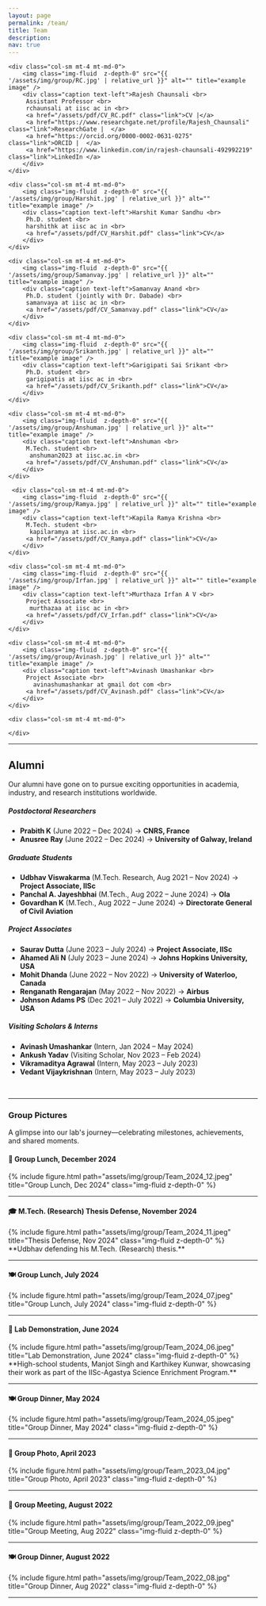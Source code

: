 ```yaml
---
layout: page
permalink: /team/
title: Team
description: 
nav: true
---
```


<div class="row">

    <div class="col-sm mt-4 mt-md-0">
        <img class="img-fluid  z-depth-0" src="{{ '/assets/img/group/RC.jpg' | relative_url }}" alt="" title="example image" /> 
        <div class="caption text-left">Rajesh Chaunsali <br>
         Assistant Professor <br>
         rchaunsali at iisc ac in <br>
         <a href="/assets/pdf/CV_RC.pdf" class="link">CV |</a>
         <a href="https://www.researchgate.net/profile/Rajesh_Chaunsali" class="link">ResearchGate |  </a>
         <a href="https://orcid.org/0000-0002-0631-0275" class="link">ORCID |  </a>
         <a href="https://www.linkedin.com/in/rajesh-chaunsali-492992219" class="link">LinkedIn </a>
        </div>
    </div>

    <div class="col-sm mt-4 mt-md-0">
        <img class="img-fluid  z-depth-0" src="{{ '/assets/img/group/Harshit.jpg' | relative_url }}" alt="" title="example image" /> 
        <div class="caption text-left">Harshit Kumar Sandhu <br>
         Ph.D. student <br>
         harshithk at iisc ac in <br>
         <a href="/assets/pdf/CV_Harshit.pdf" class="link">CV</a>
        </div>
    </div>

    <div class="col-sm mt-4 mt-md-0">
        <img class="img-fluid  z-depth-0" src="{{ '/assets/img/group/Samanvay.jpg' | relative_url }}" alt="" title="example image" /> 
        <div class="caption text-left">Samanvay Anand <br>
         Ph.D. student (jointly with Dr. Dabade) <br>
         samanvaya at iisc ac in <br>
         <a href="/assets/pdf/CV_Samanvay.pdf" class="link">CV</a>
        </div>
    </div>

</div>


<div class="row">

    <div class="col-sm mt-4 mt-md-0">
        <img class="img-fluid  z-depth-0" src="{{ '/assets/img/group/Srikanth.jpg' | relative_url }}" alt="" title="example image" /> 
        <div class="caption text-left">Garigipati Sai Srikant <br>
         Ph.D. student <br>
         garigipatis at iisc ac in <br>
         <a href="/assets/pdf/CV_Srikanth.pdf" class="link">CV</a>
        </div>
    </div>

    <div class="col-sm mt-4 mt-md-0">
        <img class="img-fluid  z-depth-0" src="{{ '/assets/img/group/Anshuman.jpg' | relative_url }}" alt="" title="example image" /> 
        <div class="caption text-left">Anshuman <br>
         M.Tech. student <br>
          anshuman2023 at iisc.ac.in <br>
         <a href="/assets/pdf/CV_Anshuman.pdf" class="link">CV</a>
        </div>
    </div>

     <div class="col-sm mt-4 mt-md-0">
        <img class="img-fluid  z-depth-0" src="{{ '/assets/img/group/Ramya.jpg' | relative_url }}" alt="" title="example image" /> 
        <div class="caption text-left">Kapila Ramya Krishna <br>
         M.Tech. student <br>
          kapilaramya at iisc.ac.in <br>
         <a href="/assets/pdf/CV_Ramya.pdf" class="link">CV</a>
        </div>
    </div>




</div>

<div class="row">

    <div class="col-sm mt-4 mt-md-0">
        <img class="img-fluid  z-depth-0" src="{{ '/assets/img/group/Irfan.jpg' | relative_url }}" alt="" title="example image" /> 
        <div class="caption text-left">Murthaza Irfan A V <br>
         Project Associate <br>
          murthazaa at iisc ac in <br>
         <a href="/assets/pdf/CV_Irfan.pdf" class="link">CV</a>
        </div>
    </div>

    <div class="col-sm mt-4 mt-md-0">
        <img class="img-fluid  z-depth-0" src="{{ '/assets/img/group/Avinash.jpg' | relative_url }}" alt="" title="example image" /> 
        <div class="caption text-left">Avinash Umashankar <br>
         Project Associate <br>
           avinashumashankar at gmail dot com <br>
         <a href="/assets/pdf/CV_Avinash.pdf" class="link">CV</a>
        </div>
    </div>

    <div class="col-sm mt-4 mt-md-0">
 
    </div>

  

</div>



---

## Alumni

Our alumni have gone on to pursue exciting opportunities in academia, industry, and research institutions worldwide.  

##### **Postdoctoral Researchers**  
- **Prabith K** (June 2022 – Dec 2024) → **CNRS, France**  
- **Anusree Ray** (June 2022 – Dec 2024) → **University of Galway, Ireland**  

##### **Graduate Students**  
- **Udbhav Viswakarma** (M.Tech. Research, Aug 2021 – Nov 2024) → **Project Associate, IISc**  
- **Panchal A. Jayeshbhai** (M.Tech., Aug 2022 – June 2024) → **Ola**  
- **Govardhan K** (M.Tech., Aug 2022 – June 2024) → **Directorate General of Civil Aviation**  

##### **Project Associates**  
- **Saurav Dutta** (June 2023 – July 2024) → **Project Associate, IISc**  
- **Ahamed Ali N** (July 2023 – June 2024) → **Johns Hopkins University, USA**  
- **Mohit Dhanda** (June 2022 – Nov 2022) → **University of Waterloo, Canada**  
- **Renganath Rengarajan** (May 2022 – Nov 2022) → **Airbus**  
- **Johnson Adams PS** (Dec 2021 – July 2022) → **Columbia University, USA**  

##### **Visiting Scholars & Interns**  
- **Avinash Umashankar** (Intern, Jan 2024 – May 2024)  
- **Ankush Yadav** (Visiting Scholar, Nov 2023 – Feb 2024)  
- **Vikramaditya Agrawal** (Intern, May 2023 – July 2023)  
- **Vedant Vijaykrishnan** (Intern, May 2023 – July 2023)  

<br>

---

### **Group Pictures**  

A glimpse into our lab's journey—celebrating milestones, achievements, and shared moments.


#### **📸 Group Lunch, December 2024**  
<div class="row">
    <div class="col-sm mt-3 mt-md-0">
        {% include figure.html path="assets/img/group/Team_2024_12.jpeg" title="Group Lunch, Dec 2024" class="img-fluid  z-depth-0" %}
    </div>
</div>

---

#### **🎓 M.Tech. (Research) Thesis Defense, November 2024**  
<div class="row">
    <div class="col-sm mt-3 mt-md-0">
        {% include figure.html path="assets/img/group/Team_2024_11.jpeg" title="Thesis Defense, Nov 2024" class="img-fluid  z-depth-0" %}
    </div>
</div>
**Udbhav defending his M.Tech. (Research) thesis.**  

---

#### **🍽️ Group Lunch, July 2024**  
<div class="row">
    <div class="col-sm mt-3 mt-md-0">
        {% include figure.html path="assets/img/group/Team_2024_07.jpeg" title="Group Lunch, July 2024" class="img-fluid  z-depth-0" %}
    </div>
</div>

---

#### **🔬 Lab Demonstration, June 2024**  
<div class="row">
    <div class="col-sm mt-3 mt-md-0">
        {% include figure.html path="assets/img/group/Team_2024_06.jpeg" title="Lab Demonstration, June 2024" class="img-fluid  z-depth-0" %}
    </div>
</div>
**High-school students, Manjot Singh and Karthikey Kunwar, showcasing their work as part of the IISc-Agastya Science Enrichment Program.**  

---

#### **🍽️ Group Dinner, May 2024**  
<div class="row">
    <div class="col-sm mt-3 mt-md-0">
        {% include figure.html path="assets/img/group/Team_2024_05.jpeg" title="Group Dinner, May 2024" class="img-fluid  z-depth-0" %}
    </div>
</div>

---

#### **📸 Group Photo, April 2023**  
<div class="row">
    <div class="col-sm mt-3 mt-md-0">
        {% include figure.html path="assets/img/group/Team_2023_04.jpg" title="Group Photo, April 2023" class="img-fluid  z-depth-0" %}
    </div>
</div>

---

#### **📖 Group Meeting, August 2022**  
<div class="row">
    <div class="col-sm mt-3 mt-md-0">
        {% include figure.html path="assets/img/group/Team_2022_09.jpeg" title="Group Meeting, Aug 2022" class="img-fluid  z-depth-0" %}
    </div>
</div>

---

#### **🍽️ Group Dinner, August 2022**  
<div class="row">
    <div class="col-sm mt-3 mt-md-0">
        {% include figure.html path="assets/img/group/Team_2022_08.jpg" title="Group Dinner, Aug 2022" class="img-fluid  z-depth-0" %}
    </div>
</div>

---
